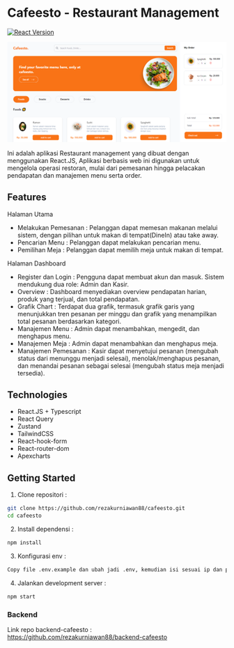 # Cafeesto - Restaurant Management

[![React Version](https://img.shields.io/badge/React-18.2.0-blue.svg)](https://reactjs.org/)


<!-- ## Homepage -->
![Demo Cafeesto](/public/preview/homepage.png)

<!-- ## Dashboard
![Demo Dashboard Cafeesto](/public/preview/dashboard.png) -->

Ini adalah aplikasi Restaurant management yang dibuat dengan menggunakan React.JS, Aplikasi berbasis web ini digunakan untuk mengelola operasi restoran, mulai dari pemesanan hingga pelacakan pendapatan dan manajemen menu serta order.

## Features

Halaman Utama
- Melakukan Pemesanan : Pelanggan dapat memesan makanan melalui sistem, dengan pilihan untuk makan di tempat(DineIn) atau take away.
- Pencarian Menu : Pelanggan dapat melakukan pencarian menu.
- Pemilihan Meja : Pelanggan dapat memilih meja untuk makan di tempat.

Halaman Dashboard
- Register dan Login : Pengguna dapat membuat akun dan masuk. Sistem mendukung dua role: Admin dan Kasir.
- Overview : Dashboard menyediakan overview pendapatan harian, produk yang terjual, dan total pendapatan.
- Grafik Chart : Terdapat dua grafik, termasuk grafik garis yang menunjukkan tren pesanan per minggu dan grafik yang menampilkan total pesanan berdasarkan kategori.
- Manajemen Menu : Admin dapat menambahkan, mengedit, dan menghapus menu.
- Manajemen Meja : Admin dapat menambahkan dan menghapus meja.
- Manajemen Pemesanan : Kasir dapat menyetujui pesanan (mengubah status dari menunggu menjadi selesai), menolak/menghapus pesanan, dan menandai pesanan sebagai selesai (mengubah status meja menjadi tersedia).

## Technologies

- React.JS + Typescript
- React Query
- Zustand
- TailwindCSS
- React-hook-form
- React-router-dom
- Apexcharts

## Getting Started

1. Clone repositori :
```bash
git clone https://github.com/rezakurniawan88/cafeesto.git
cd cafeesto
```
2. Install dependensi :
```bash
npm install
```
3. Konfigurasi env :
```bash
Copy file .env.example dan ubah jadi .env, kemudian isi sesuai ip dan port dari backend
```
4. Jalankan development server : 
```bash
npm start
```


### Backend
Link repo backend-cafeesto : https://github.com/rezakurniawan88/backend-cafeesto